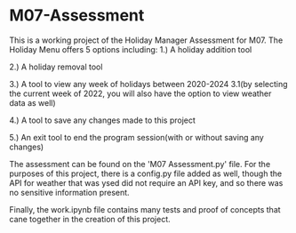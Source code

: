# M07-Assessment

This is a working project of the Holiday Manager Assessment for M07. The Holiday Menu offers 5 options including:
1.) A holiday addition tool

2.) A holiday removal tool

3.) A tool to view any week of holidays between 2020-2024
  3.1(by selecting the current week of 2022, you will also have the option to view weather data as well)
 
4.) A tool to save any changes made to this project

5.) An exit tool to end the program session(with or without saving any changes)

The assessment can be found on the 'M07 Assessment.py' file. For the purposes of this project, there is a config.py file added as well, though the API for weather that was ysed did not require an API key, and so there was no sensitive information present.

Finally, the work.ipynb file contains many tests and proof of concepts that cane together in the creation of this project.
